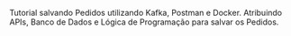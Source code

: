 Tutorial salvando Pedidos utilizando Kafka, Postman e Docker.
Atribuindo APIs, Banco de Dados e Lógica de Programação para salvar os Pedidos.
